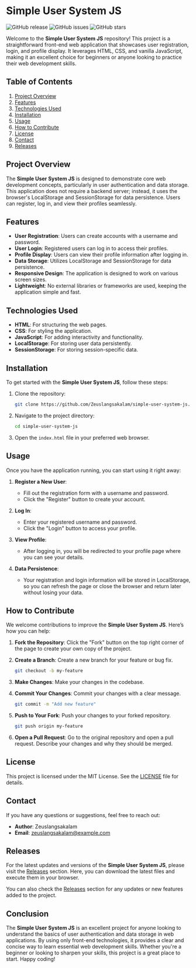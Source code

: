 # Simple User System JS

![GitHub release](https://img.shields.io/github/release/Zeuslangsakalam/simple-user-system-js.svg) ![GitHub issues](https://img.shields.io/github/issues/Zeuslangsakalam/simple-user-system-js.svg) ![GitHub stars](https://img.shields.io/github/stars/Zeuslangsakalam/simple-user-system-js.svg)

Welcome to the **Simple User System JS** repository! This project is a straightforward front-end web application that showcases user registration, login, and profile display. It leverages HTML, CSS, and vanilla JavaScript, making it an excellent choice for beginners or anyone looking to practice their web development skills.

## Table of Contents

1. [Project Overview](#project-overview)
2. [Features](#features)
3. [Technologies Used](#technologies-used)
4. [Installation](#installation)
5. [Usage](#usage)
6. [How to Contribute](#how-to-contribute)
7. [License](#license)
8. [Contact](#contact)
9. [Releases](#releases)

## Project Overview

The **Simple User System JS** is designed to demonstrate core web development concepts, particularly in user authentication and data storage. This application does not require a backend server; instead, it uses the browser's LocalStorage and SessionStorage for data persistence. Users can register, log in, and view their profiles seamlessly.

## Features

- **User Registration**: Users can create accounts with a username and password.
- **User Login**: Registered users can log in to access their profiles.
- **Profile Display**: Users can view their profile information after logging in.
- **Data Storage**: Utilizes LocalStorage and SessionStorage for data persistence.
- **Responsive Design**: The application is designed to work on various screen sizes.
- **Lightweight**: No external libraries or frameworks are used, keeping the application simple and fast.

## Technologies Used

- **HTML**: For structuring the web pages.
- **CSS**: For styling the application.
- **JavaScript**: For adding interactivity and functionality.
- **LocalStorage**: For storing user data persistently.
- **SessionStorage**: For storing session-specific data.

## Installation

To get started with the **Simple User System JS**, follow these steps:

1. Clone the repository:

   ```bash
   git clone https://github.com/Zeuslangsakalam/simple-user-system-js.git
   ```

2. Navigate to the project directory:

   ```bash
   cd simple-user-system-js
   ```

3. Open the `index.html` file in your preferred web browser.

## Usage

Once you have the application running, you can start using it right away:

1. **Register a New User**:
   - Fill out the registration form with a username and password.
   - Click the "Register" button to create your account.

2. **Log In**:
   - Enter your registered username and password.
   - Click the "Login" button to access your profile.

3. **View Profile**:
   - After logging in, you will be redirected to your profile page where you can see your details.

4. **Data Persistence**:
   - Your registration and login information will be stored in LocalStorage, so you can refresh the page or close the browser and return later without losing your data.

## How to Contribute

We welcome contributions to improve the **Simple User System JS**. Here’s how you can help:

1. **Fork the Repository**: Click the "Fork" button on the top right corner of the page to create your own copy of the project.

2. **Create a Branch**: Create a new branch for your feature or bug fix.

   ```bash
   git checkout -b my-feature
   ```

3. **Make Changes**: Make your changes in the codebase.

4. **Commit Your Changes**: Commit your changes with a clear message.

   ```bash
   git commit -m "Add new feature"
   ```

5. **Push to Your Fork**: Push your changes to your forked repository.

   ```bash
   git push origin my-feature
   ```

6. **Open a Pull Request**: Go to the original repository and open a pull request. Describe your changes and why they should be merged.

## License

This project is licensed under the MIT License. See the [LICENSE](LICENSE) file for details.

## Contact

If you have any questions or suggestions, feel free to reach out:

- **Author**: Zeuslangsakalam
- **Email**: zeuslangsakalam@example.com

## Releases

For the latest updates and versions of the **Simple User System JS**, please visit the [Releases](https://github.com/Zeuslangsakalam/simple-user-system-js/releases) section. Here, you can download the latest files and execute them in your browser.

You can also check the [Releases](https://github.com/Zeuslangsakalam/simple-user-system-js/releases) section for any updates or new features added to the project.

## Conclusion

The **Simple User System JS** is an excellent project for anyone looking to understand the basics of user authentication and data storage in web applications. By using only front-end technologies, it provides a clear and concise way to learn essential web development skills. Whether you're a beginner or looking to sharpen your skills, this project is a great place to start. Happy coding!